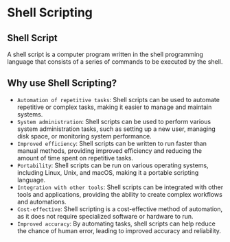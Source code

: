 # Shell Scripting

## Shell Script

A shell script is a computer program written in the shell programming language that consists of a series of commands to be executed by the shell.

## Why use Shell Scripting?

- `Automation of repetitive tasks`: Shell scripts can be used to automate repetitive or complex tasks, making it easier to manage and maintain systems.
- `System administration`: Shell scripts can be used to perform various system administration tasks, such as setting up a new user, managing disk space, or monitoring system performance.
- `Improved efficiency`: Shell scripts can be written to run faster than manual methods, providing improved efficiency and reducing the amount of time spent on repetitive tasks.
- `Portability`: Shell scripts can be run on various operating systems, including Linux, Unix, and macOS, making it a portable scripting language.
- `Integration with other tools`: Shell scripts can be integrated with other tools and applications, providing the ability to create complex workflows and automations.
- `Cost-effective`: Shell scripting is a cost-effective method of automation, as it does not require specialized software or hardware to run.
- `Improved accuracy`: By automating tasks, shell scripts can help reduce the chance of human error, leading to improved accuracy and reliability.